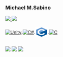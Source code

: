 ### Michael M.Sabino

<!--
**TrilloBit3s/TrilloBit3s** is a ✨ _special_ ✨ repository because its `README.md` (this file) appears on your GitHub profile.

Here are some ideas to get you started:

- 🔭 Hoje trabalho com Desenvolvimento de Jogos, Web e Robótica.
- 🌱 Estudando HTML/CSS/JavaScript/C/C#
- ⚡ Ocarina of time sempre será o melhor -->


<div align="left"> <!-- trocar para "center" quando as curiosidades estiverem ativadas -->
  <a href="https://github.com/TrilloBit3s">
  <img height="160em" src="https://github-readme-stats.vercel.app/api?username=trillobit3s&show_icons=true&theme=dracula&include_all_commits=true&count_private=true"/>
  <img height="160em" src="https://github-readme-stats.vercel.app/api/top-langs/?username=trillobit3s&layout=compact&langs_count=7&theme=dracula"/>
</div>
  <div style="display: inline_block"><br>  
  <!--
  <img align="center" alt="HTML" height="30" width="40" src="https://raw.githubusercontent.com/devicons/devicon/master/icons/html5/html5-original.svg">
  <img align="center" alt="CSS" height="30" width="40" src="https://raw.githubusercontent.com/devicons/devicon/master/icons/css3/css3-original.svg">
  <img align="center" alt="Js" height="30" width="40" src="https://raw.githubusercontent.com/devicons/devicon/master/icons/javascript/javascript-plain.svg">
  -->	  
  <img align="center" alt="Unity" height="30" width="40" src="https://visualpharm.com/assets/391/Unity-595b40b85ba036ed117db6b5.svg">
  <img align="center" alt="C#" height="30" width="40" src="https://visualpharm.com/assets/698/C%20Sharp%20Logo-595b40b65ba036ed117d3edd.svg">
  <img align="center" alt="C" height="30" width="40" src="https://raw.githubusercontent.com/devicons/devicon/master/icons/c/c-original.svg">
  <img align="center" alt="C" height="30" width="40" src="https://www.vectorlogo.zone/logos/arduino/arduino-ar21.svg">
   
</div>
  
  ##
  
  <div>
        <a href ="https://www.youtube.com/@trillobit3sGames" target="_blank"><img src="https://img.shields.io/badge/YouTube-FF0000?style=for-the-badge&logo=youtube&logoColor=white" target="_blank"></a>
	<a href ="https://instagram.com/trillobit3s" target="_blank"><img src="https://img.shields.io/badge/-Instagram-%23E4405F?style=for-the-badge&logo=instagram&logoColor=white" target="_blank"></a>
	<!--<a href ="mailto:contato.trillobit3s@gmail.com"><img src="https://img.shields.io/badge/Gmail-D14836?style=for-the-badge&logo=gmail&logoColor=white" target="_blank"></a>-->
	<a href="#" target="_blank"><img src="https://img.shields.io/badge/Unity-100000?style=for-the-badge&logo=unity&logoColor=white"></a>       	  
  </div>

